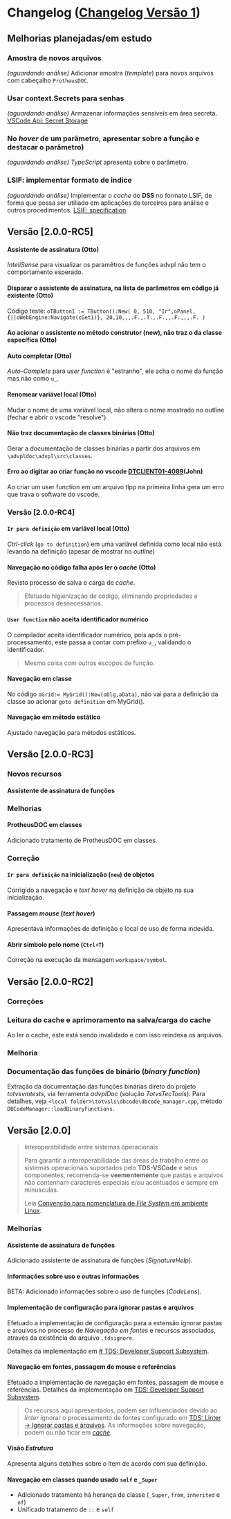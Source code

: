 # Changelog ([Changelog Versão 1](CHANGELOG-V1.md))

## Melhorias planejadas/em estudo

### Amostra de novos arquivos

*(aguardando análise)*
Adicionar amostra (*template*) para novos arquivos com cabeçalho ``ProtheusDOC``.

### Usar context.Secrets para senhas

*(aguardando análise)*
Armazenar informações sensiveis em área secreta. [VSCode Api: Secret Storage](https://code.visualstudio.com/api/references/vscode-api#SecretStorage)

### No *hover* de um parâmetro, apresentar sobre a função e destacar o parâmetro)

*(aguardando análise)*
*TypeScript* apresenta sobre o parâmetro.

### LSIF: implementar formato de indice

*(aguardando análise)*
Implementar o *cache* do **DSS** no formato LSIF, de forma que possa ser utiliado em aplicações de terceiros para análise e outros procedimentos. [LSIF: specification](https://microsoft.github.io/language-server-protocol/specifications/lsif/0.6.0/specification/).

## Versão [2.0.0-RC5]

#### Assistente de assinatura (Otto)

*InteliSense* para visualizar os paramêtros de funções advpl não tem o comportamento esperado.

#### Disparar o assistente de assinatura, na lista de parâmetros em código já existente (Otto)

Código teste: ``oTButton1 := TButton():New( 0, 510, "Ir",oPanel,{||oWebEngine:Navigate(cGet1)}, 20,10,,,.F.,.T.,.F.,,.F.,,,.F. )``

#### Ao acionar o assistente no método construtor (new), não traz o da classe específica (Otto)

#### Auto completar (Otto)

*Auto-Complete* para *user function* é "estranho", ele acha o nome da função mas não como ``u_``.

#### Renomear variável local (Otto)

Mudar o nome de uma variável local, não altera o nome mostrado no outline (fechar e abrir o vscode "resolve")

#### Não traz documentação de classes binárias (Otto)

Gerar a documentação de classes binárias a partir dos arquivos em ``\advpldoc\advpl\src\classes``.

#### Erro ao digitar ao criar função no vscode [DTCLIENT01-4089](https://jiraproducao.totvs.com.br/browse/DTCLIENT01-4089)(John)

Ao criar um user function em um arquivo tlpp na primeira linha gera um erro que trava o software do vscode.

### Versão [2.0.0-RC4]

#### ``Ir para definição`` em variável local (Otto)

*Ctrl-click* (``go to definition``) em uma variável definida como local não está levando na definição (apesar de mostrar no *outline*)

#### Navegação no código falha após ler o *cache* (Otto)

Revisto processo de salva e carga de *cache*.

> Efetuado higienização de código, eliminando propriedades e processos desnecessários.

#### ``User function`` não aceita identificador numérico

O compilador aceita identificador numérico, pois após o pré-processamento, este passa a contar com prefixo ``u_``, validando o identificador.

> Mesmo coisa com outros escopos de função.

#### Navegação em classe

No código ``oGrid:= MyGrid():New(oDlg,aData)``, não vai para a definição da classe ao acionar ``goto definition`` em MyGrid().

#### Navegação em método estático

Ajustado navegação para métodos estáticos.

## Versão [2.0.0-RC3]

### Novos recursos

#### Assistente de assinatura de funções

### Melhorias

#### ProtheusDOC em classes

Adicionado tratamento de ProtheusDOC em classes.

### Correção

#### ``Ir para definição`` na inicialização (``new``) de objetos

Corrigido a navegação e *text hover* na definição de objeto na sua inicialização.

#### Passagem *mouse* (*text hover*)

Apresentava informações de definição e local de uso de forma indevida.

#### Abrir símbolo pelo nome (``Ctrl+T``)

Correção na execução da mensagem ``workspace/symbol``.

## Versão [2.0.0-RC2]

### Correções

### Leitura do cache e aprimoramento na salva/carga do cache

Ao ler o cache, este está sendo invalidado e com isso reindexa os arquivos.

### Melhoria

### Documentação das funções de binário (*binary function*)

Extração da documentação das funções binárias direto do projeto *totvsvmtests*, via ferramenta *advplDoc* (solução *TotvsTecTools*).
Para detalhes, veja ``<local folder>\totvsls\dbcode\dbcode_manager.cpp``, método ``DBCodeManager::loadBinaryFunctions``.

## Versão [2.0.0]

> Interoperabilidade entre sistemas operacionais
>
> Para garantir a interoperabilidade das áreas de trabalho entre os sistemas operacionais suportados pelo **TDS-VSCode** e seus componentes, recomenda-se **veementemente** que pastas e arquivos não contenham caracteres especiais e/ou acentuados e sempre em mínusculas.
>
> Leia [Convenção para nomenclatura de *File System* em ambiente Linux](<https://tdn.totvs.com/x/h8BICw>).

### Melhorias

#### Assistente de assinatura de funções

Adicionado assistente de assinatura de funções (*SignatureHelp*).

#### Informações sobre uso e outras informações

BETA: Adicionado informações sobre o uso de funções (*CodeLens*).

#### Implementação de configuração para ignorar pastas e arquivos

Efetuado a implementação de configuração para a extensão ignorar pastas e arquivos no processo de *Navegação em fontes* e recursos associados, através da existência do arquivo `.tdsignore`.

Detalhes da implementação em [# TDS: Developer Support Subsystem](docs/dss.md#ignore).

#### Navegação em fontes, passagem de mouse e referências

Efetuado a implementação de navegação em fontes, passagem de mouse e referências.
Detalhes da implementação em [TDS: Developer Support Subsystem](docs/dss.md).

> Os recursos aqui apresentados, podem ser influenciados devido ao *linter* ignorar o processamento de fontes configurado em [TDS: Linter -> Ignorar pastas e arquivos](docs/linter.md#tdsignore).
> As informações sobre navegação, podem ou não ficar em [*cache*](docs/dss.md#cache).

#### Visão *Estrutura*

Apresenta alguns detalhes sobre o ítem de acordo com sua definição.

#### Navegação em classes quando usado ``self`` e ``_Super``

- Adicionado tratamento há herança de classe (``_Super``,  ``from``, ``inherited`` e ``of``)
- Unificado tratamento de ``::`` e ``self``
